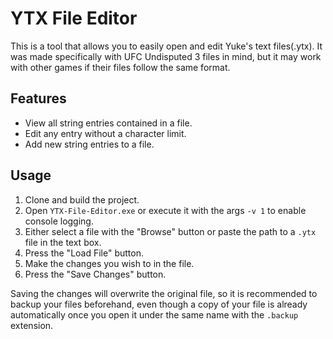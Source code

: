 # YTX File Editor
This is a tool that allows you to easily open and edit Yuke's text files(.ytx). It was made specifically
with UFC Undisputed 3 files in mind, but it may work with other games if their files follow the same format.

## Features
- View all string entries contained in a file.
- Edit any entry without a character limit.
- Add new string entries to a file.

## Usage
1. Clone and build the project.
2. Open `YTX-File-Editor.exe` or execute it with the args `-v 1` to enable console logging.
3. Either select a file with the "Browse" button or paste the path to a `.ytx` file in the text box.
4. Press the "Load File" button.
5. Make the changes you wish to in the file.
6. Press the "Save Changes" button.

Saving the changes will overwrite the original file, so it is recommended to backup your files beforehand,
even though a copy of your file is already automatically once you open it under the same name with the 
`.backup` extension.
